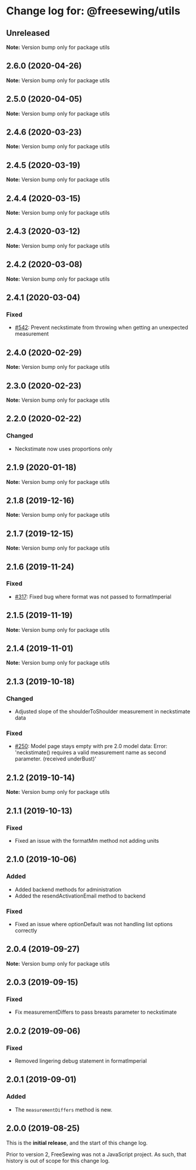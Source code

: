 # Change log for: @freesewing/utils

## Unreleased

**Note:** Version bump only for package utils

## 2.6.0 (2020-04-26)

**Note:** Version bump only for package utils

## 2.5.0 (2020-04-05)

**Note:** Version bump only for package utils

## 2.4.6 (2020-03-23)

**Note:** Version bump only for package utils

## 2.4.5 (2020-03-19)

**Note:** Version bump only for package utils

## 2.4.4 (2020-03-15)

**Note:** Version bump only for package utils

## 2.4.3 (2020-03-12)

**Note:** Version bump only for package utils

## 2.4.2 (2020-03-08)

**Note:** Version bump only for package utils

## 2.4.1 (2020-03-04)

### Fixed

- [#542](https://github.com/freesewing/freesewing.org/issues/542): Prevent neckstimate from throwing when getting an unexpected measurement

## 2.4.0 (2020-02-29)

**Note:** Version bump only for package utils

## 2.3.0 (2020-02-23)

**Note:** Version bump only for package utils

## 2.2.0 (2020-02-22)

### Changed

- Neckstimate now uses proportions only

## 2.1.9 (2020-01-18)

**Note:** Version bump only for package utils

## 2.1.8 (2019-12-16)

**Note:** Version bump only for package utils

## 2.1.7 (2019-12-15)

**Note:** Version bump only for package utils

## 2.1.6 (2019-11-24)

### Fixed

- [#317](https://github.com/freesewing/freesewing.org/issues/317): Fixed bug where format was not passed to formatImperial

## 2.1.5 (2019-11-19)

**Note:** Version bump only for package utils

## 2.1.4 (2019-11-01)

**Note:** Version bump only for package utils

## 2.1.3 (2019-10-18)

### Changed

- Adjusted slope of the shoulderToShoulder measurement in neckstimate data

### Fixed

- [#250](https://github.com/freesewing/freesewing.org/issues/250): Model page stays empty with pre 2.0 model data: Error: 'neckstimate() requires a valid measurement name as second parameter. (received underBust)'

## 2.1.2 (2019-10-14)

**Note:** Version bump only for package utils

## 2.1.1 (2019-10-13)

### Fixed

- Fixed an issue with the formatMm method not adding units

## 2.1.0 (2019-10-06)

### Added

- Added backend methods for administration
- Added the resendActivationEmail method to backend

### Fixed

- Fixed an issue where optionDefault was not handling list options correctly

## 2.0.4 (2019-09-27)

**Note:** Version bump only for package utils

## 2.0.3 (2019-09-15)

### Fixed

- Fix measurementDiffers to pass breasts parameter to neckstimate

## 2.0.2 (2019-09-06)

### Fixed

- Removed lingering debug statement in formatImperial

## 2.0.1 (2019-09-01)

### Added

- The `measurementDiffers` method is new.

## 2.0.0 (2019-08-25)

This is the **initial release**, and the start of this change log.

Prior to version 2, FreeSewing was not a JavaScript project.
As such, that history is out of scope for this change log.
